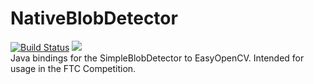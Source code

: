 # NativeBlobDetector
[![Build Status](https://travis-ci.com/serivesmejia/NativeBlobDetector.svg?branch=master)](https://travis-ci.com/serivesmejia/NativeBlobDetector)
[![](https://jitpack.io/v/serivesmejia/NativeBlobDetector.svg)](https://jitpack.io/#serivesmejia/NativeBlobDetector)</br>
Java bindings for the SimpleBlobDetector to EasyOpenCV. Intended for usage in the FTC Competition.
